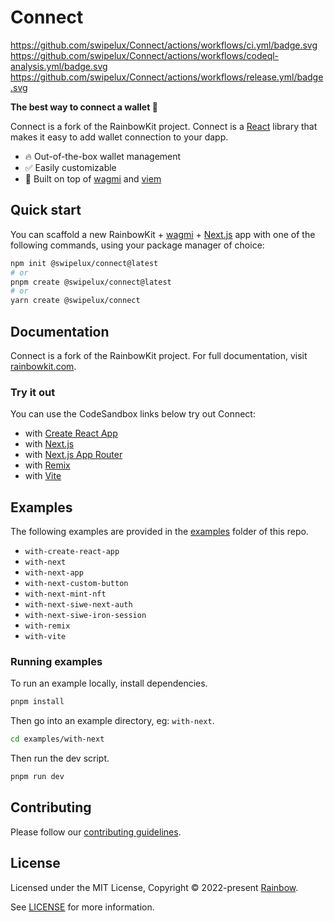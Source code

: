 # Connect

https://github.com/swipelux/Connect/actions/workflows/ci.yml/badge.svg
https://github.com/swipelux/Connect/actions/workflows/codeql-analysis.yml/badge.svg
https://github.com/swipelux/Connect/actions/workflows/release.yml/badge.svg

**The best way to connect a wallet 🌈**

Connect is a fork of the RainbowKit project. Connect is a [React](https://reactjs.org/) library that makes it easy to add wallet connection to your dapp.

- 🔥 Out-of-the-box wallet management
- ✅ Easily customizable
- 🦄 Built on top of [wagmi](https://wagmi.sh) and [viem](https://viem.sh)

## Quick start

You can scaffold a new RainbowKit + [wagmi](https://wagmi.sh) + [Next.js](https://nextjs.org) app with one of the following commands, using your package manager of choice:

```bash
npm init @swipelux/connect@latest
# or
pnpm create @swipelux/connect@latest
# or
yarn create @swipelux/connect
```

## Documentation

Connect is a fork of the RainbowKit project. For full documentation, visit [rainbowkit.com](https://rainbowkit.com).

### Try it out

You can use the CodeSandbox links below try out Connect:

- with [Create React App](https://codesandbox.io/p/sandbox/github/swipelux/Connect/tree/main/examples/with-create-react-app)
- with [Next.js](https://codesandbox.io/p/sandbox/github/swipelux/Connect/tree/main/examples/with-next)
- with [Next.js App Router](https://codesandbox.io/p/sandbox/github/swipelux/Connect/tree/main/examples/with-next-app)
- with [Remix](https://codesandbox.io/p/sandbox/github/swipelux/Connect/tree/main/examples/with-remix)
- with [Vite](https://codesandbox.io/p/sandbox/github/swipelux/Connect/tree/main/examples/with-vite)

## Examples

The following examples are provided in the [examples](./examples/) folder of this repo.

- `with-create-react-app`
- `with-next`
- `with-next-app`
- `with-next-custom-button`
- `with-next-mint-nft`
- `with-next-siwe-next-auth`
- `with-next-siwe-iron-session`
- `with-remix`
- `with-vite`

### Running examples

To run an example locally, install dependencies.

```bash
pnpm install
```

Then go into an example directory, eg: `with-next`.

```bash
cd examples/with-next
```

Then run the dev script.

```bash
pnpm run dev
```

## Contributing

Please follow our [contributing guidelines](./.github/CONTRIBUTING.md).

## License

Licensed under the MIT License, Copyright © 2022-present [Rainbow](https://rainbow.me).

See [LICENSE](./LICENSE) for more information.
